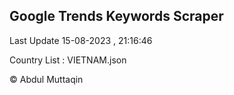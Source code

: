 

## Google Trends Keywords Scraper 
 
Last Update 15-08-2023 , 21:16:46

Country List :
VIETNAM.json



© Abdul Muttaqin 
